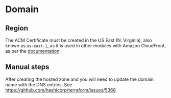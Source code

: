 # Domain

## Region

The ACM Certificate must be created in the US East (N. Virginia), also known as `us-east-1`, as
it is used in other modules with Amazon CloudFront, as per the [documentation](https://docs.aws.amazon.com/acm/latest/userguide/acm-regions.html).

## Manual steps

After creating the hosted zone and you will need to update the domain name with the DNS entries.
See https://github.com/hashicorp/terraform/issues/5368
